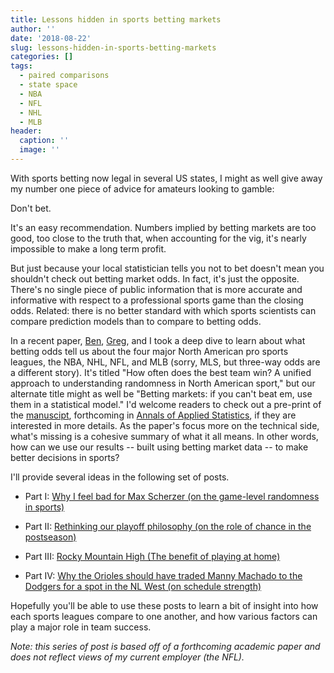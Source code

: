 ```yaml
---
title: Lessons hidden in sports betting markets
author: ''
date: '2018-08-22'
slug: lessons-hidden-in-sports-betting-markets
categories: []
tags:
  - paired comparisons
  - state space
  - NBA
  - NFL
  - NHL
  - MLB
header:
  caption: ''
  image: ''
---
```


With sports betting now legal in several US states, I might as well give away my number one piece of advice for amateurs looking to gamble:  

Don't bet.

It's an easy recommendation. Numbers implied by betting markets are too good, too close to the truth that, when accounting for the vig, it's nearly impossible to make a long term profit. 

But just because your local statistician tells you not to bet doesn't mean you shouldn't check out betting market odds. In fact, it's just the opposite. There's no single piece of public information that is more accurate and informative with respect to a professional sports game than the closing odds.  Related: there is no better standard with which sports scientists can compare prediction models than to compare to betting odds. 

In a recent paper, [Ben](http://www.science.smith.edu/~bbaumer/w/), [Greg](https://statsinthewild.com/), and I took a deep dive to learn about what betting odds tell us about the four major North American pro sports leagues, the NBA, NHL, NFL, and MLB (sorry, MLS, but three-way odds are a different story). It's titled "How often does the best team win? A unified approach to understanding randomness in North American sport," but our alternate title might as well be "Betting markets: if you can't beat em, use them in a statistical model." I'd welcome readers to check out a pre-print of the [manuscipt](https://arxiv.org/abs/1701.05976), forthcoming in [Annals of Applied Statistics](https://www.imstat.org/journals-and-publications/annals-of-applied-statistics/), if they are interested in more details. As the paper's focus more on the technical side, what's missing is a cohesive summary of what it all means. In other words, how can we use our results -- built using betting market data -- to make better decisions in sports? 

I'll provide several ideas in the following set of posts.

- Part I: [Why I feel bad for Max Scherzer (on the game-level randomness in sports)](http://statsbylopez.netlify.com/post/part-i-randomness-of-games/)

- Part II: [Rethinking our playoff philosophy (on the role of chance in the postseason)](http://statsbylopez.netlify.com/post/part-ii-randomness-of-series/)

- Part III: [Rocky Mountain High (The benefit of playing at home)](http://statsbylopez.netlify.com/post/playing-at-home/)

- Part IV: [Why the Orioles should have traded Manny Machado to the Dodgers for a spot in the NL West (on schedule strength)](http://statsbylopez.netlify.com/post/part-iv-schedule-strength/) 

Hopefully you'll be able to use these posts to learn a bit of insight into how each sports leagues compare to one another, and how various factors can play a major role in team success. 


*Note: this series of post is based off of a forthcoming academic paper and does not reflect views of my current employer (the NFL).* 
